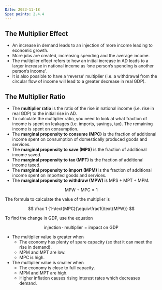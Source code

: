 ```yaml
---
Date: 2023-11-18
Spec points: 2.4.4
---
```


## The Multiplier Effect

* An increase in demand leads to an injection of more income leading to economic growth.
* More jobs are created, increasing spending and the average income.
* The multiplier effect refers to how an initial increase in AD leads to a larger increase in national income as ‘one person’s spending is another person’s income’.
* It is also possible to have a ‘reverse’ multiplier (i.e. a withdrawal from the circular flow of income will lead to a greater decrease in real GDP).

## The Multiplier Ratio

* The **multiplier ratio** is the ratio of the rise in national income (i.e. rise in real GDP) to the initial rise in AD.
* To calculate the multiplier ratio, you need to look at what fraction of income is spent on leakages (i.e. imports, savings, tax). The remaining income is spent on consumption.
* The **marginal propensity to consume (MPC)** is the fraction of additional income spent on consumption of domestically produced goods and services.
* The **marginal propensity to save (MPS)** is the fraction of additional income saved.
* The **marginal propensity to tax (MPT)** is the fraction of additional income taxed.
* The **marginal propensity to import (MPM)** is the fraction of additional income spent on imported goods and services.
* The **marginal propensity to withdraw (MPW)** is $\text{MPS + MPT + MPM}$.

$$
\text{MPW + MPC} = 1
$$

The formula to calculate the value of the multiplier is

$$
\frac 1 {1-\text{MPC}}\equiv\frac1{\text{MPW}}
$$

To find the change in GDP, use the equation

$$
\text{injection}\cdot\text{multiplier}=\text{impact on GDP}
$$

* The multiplier value is greater when
    * The economy has plenty of spare capacity (so that it can meet the rise in demand).
    * MPM and MPT are low.
    * MPC is high.
* The multiplier value is smaller when
    * The economy is close to full capacity.
    * MPM and MPT are high.
    * Higher inflation causes rising interest rates which decreases demand.
